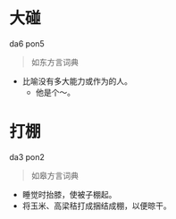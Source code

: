 # 大碰
da6 pon5
> 如东方言词典
- 比喻没有多大能力或作为的人。
  - 他是个～。

# 打棚
da3 pon2
> 如皋方言词典
- 睡觉时抬膝，使被子棚起。
- 将玉米、高梁秸打成捆结成棚，以便晾干。
